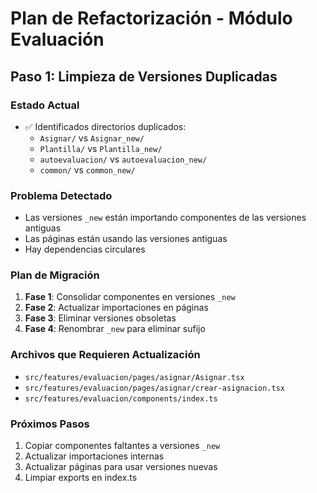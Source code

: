 # Plan de Refactorización - Módulo Evaluación

## Paso 1: Limpieza de Versiones Duplicadas

### Estado Actual
- ✅ Identificados directorios duplicados:
  - `Asignar/` vs `Asignar_new/`
  - `Plantilla/` vs `Plantilla_new/`
  - `autoevaluacion/` vs `autoevaluacion_new/`
  - `common/` vs `common_new/`

### Problema Detectado
- Las versiones `_new` están importando componentes de las versiones antiguas
- Las páginas están usando las versiones antiguas
- Hay dependencias circulares

### Plan de Migración
1. **Fase 1**: Consolidar componentes en versiones `_new`
2. **Fase 2**: Actualizar importaciones en páginas
3. **Fase 3**: Eliminar versiones obsoletas
4. **Fase 4**: Renombrar `_new` para eliminar sufijo

### Archivos que Requieren Actualización
- `src/features/evaluacion/pages/asignar/Asignar.tsx`
- `src/features/evaluacion/pages/asignar/crear-asignacion.tsx`
- `src/features/evaluacion/components/index.ts`

### Próximos Pasos
1. Copiar componentes faltantes a versiones `_new`
2. Actualizar importaciones internas
3. Actualizar páginas para usar versiones nuevas
4. Limpiar exports en index.ts